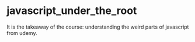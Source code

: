 # javascript_under_the_root
It is the takeaway of the course: understanding the weird parts of javascript from udemy.
